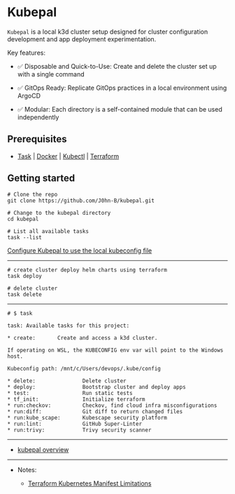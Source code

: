 # Kubepal

`Kubepal` is a local k3d cluster setup designed for cluster configuration development and app deployment experimentation.

Key features:

- ✅ Disposable and Quick-to-Use: Create and delete the cluster set up with a single command

- ✅ GitOps Ready: Replicate GitOps practices in a local environment using ArgoCD

- ✅ Modular: Each directory is a self-contained module that can be used independently

## Prerequisites

- [Task](https://taskfile.dev/#/installation) | [Docker](https://www.docker.com/products/docker-desktop) | [Kubectl](https://kubernetes.io/docs/tasks/tools/install-kubectl/) | [Terraform](https://learn.hashicorp.com/tutorials/terraform/install-cli)

## Getting started

```shell
# Clone the repo
git clone https://github.com/J0hn-B/kubepal.git

# Change to the kubepal directory
cd kubepal

# List all available tasks
task --list
```

[Configure Kubepal to use the local kubeconfig file](/docs/kubepal_start_here.md)

---

```shell
# create cluster deploy helm charts using terraform
task deploy

# delete cluster
task delete
```

---

```shell
# $ task

task: Available tasks for this project:

* create:       Create and access a k3d cluster.

If operating on WSL, the KUBECONFIG env var will point to the Windows host.

Kubeconfig path: /mnt/c/Users/devops/.kube/config

* delete:               Delete cluster
* deploy:               Bootstrap cluster and deploy apps
* test:                 Run static tests
* tf_init:              Initialize terraform
* run:checkov:          Checkov, find cloud infra misconfigurations
* run:diff:             Git diff to return changed files
* run:kube_scape:       Kubescape security platform
* run:lint:             GitHub Super-Linter
* run:trivy:            Trivy security scanner
```

---

- [kubepal overview](/docs/kubepal_structure.md)

---

- Notes:

  - [Terraform Kubernetes Manifest Limitations](/docs/terraform_kubernetes_manifest.md)
